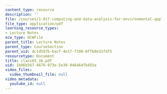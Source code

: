 ```yaml
---
content_type: resource
description: ''
file: /courses/1-017-computing-and-data-analysis-for-environmental-applications-fall-2003/1b06b5674678973e5e30946464fb455a_class03_16.pdf
file_type: application/pdf
learning_resource_types:
- Lecture Notes
ocw_type: OCWFile
parent_title: Lecture Notes
parent_type: CourseSection
parent_uid: dc1d597b-6acf-4e17-f390-0ffb0e32fdf5
resourcetype: Document
title: class03_16.pdf
uid: 1b06b567-4678-973e-5e30-946464fb455a
video_files:
  video_thumbnail_file: null
video_metadata:
  youtube_id: null
---
```

